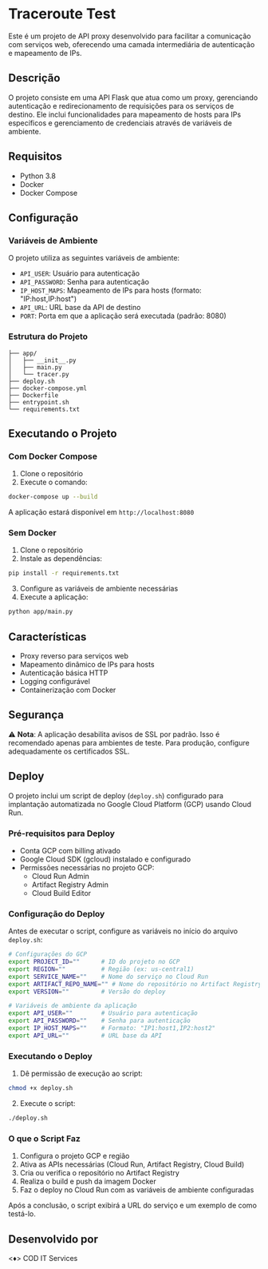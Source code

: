 # Traceroute Test

Este é um projeto de API proxy desenvolvido para facilitar a comunicação com serviços web, oferecendo uma camada intermediária de autenticação e mapeamento de IPs.

## Descrição

O projeto consiste em uma API Flask que atua como um proxy, gerenciando autenticação e redirecionamento de requisições para os serviços de destino. Ele inclui funcionalidades para mapeamento de hosts para IPs específicos e gerenciamento de credenciais através de variáveis de ambiente.

## Requisitos

- Python 3.8
- Docker
- Docker Compose

## Configuração

### Variáveis de Ambiente

O projeto utiliza as seguintes variáveis de ambiente:

- `API_USER`: Usuário para autenticação
- `API_PASSWORD`: Senha para autenticação
- `IP_HOST_MAPS`: Mapeamento de IPs para hosts (formato: "IP:host,IP:host")
- `API_URL`: URL base da API de destino
- `PORT`: Porta em que a aplicação será executada (padrão: 8080)

### Estrutura do Projeto

```
├── app/
│   ├── __init__.py
│   ├── main.py
│   └── tracer.py
├── deploy.sh
├── docker-compose.yml
├── Dockerfile
├── entrypoint.sh
└── requirements.txt
```

## Executando o Projeto

### Com Docker Compose

1. Clone o repositório
2. Execute o comando:

```bash
docker-compose up --build
```

A aplicação estará disponível em `http://localhost:8080`

### Sem Docker

1. Clone o repositório
2. Instale as dependências:

```bash
pip install -r requirements.txt
```

3. Configure as variáveis de ambiente necessárias
4. Execute a aplicação:

```bash
python app/main.py
```

## Características

- Proxy reverso para serviços web
- Mapeamento dinâmico de IPs para hosts
- Autenticação básica HTTP
- Logging configurável
- Containerização com Docker

## Segurança

⚠️ **Nota**: A aplicação desabilita avisos de SSL por padrão. Isso é recomendado apenas para ambientes de teste. Para produção, configure adequadamente os certificados SSL.

## Deploy

O projeto inclui um script de deploy (`deploy.sh`) configurado para implantação automatizada no Google Cloud Platform (GCP) usando Cloud Run. 

### Pré-requisitos para Deploy

- Conta GCP com billing ativado
- Google Cloud SDK (gcloud) instalado e configurado
- Permissões necessárias no projeto GCP:
  - Cloud Run Admin
  - Artifact Registry Admin
  - Cloud Build Editor

### Configuração do Deploy

Antes de executar o script, configure as variáveis no início do arquivo `deploy.sh`:

```bash
# Configurações do GCP
export PROJECT_ID=""      # ID do projeto no GCP
export REGION=""          # Região (ex: us-central1)
export SERVICE_NAME=""    # Nome do serviço no Cloud Run
export ARTIFACT_REPO_NAME="" # Nome do repositório no Artifact Registry
export VERSION=""         # Versão do deploy

# Variáveis de ambiente da aplicação
export API_USER=""        # Usuário para autenticação
export API_PASSWORD=""    # Senha para autenticação
export IP_HOST_MAPS=""    # Formato: "IP1:host1,IP2:host2"
export API_URL=""         # URL base da API
```

### Executando o Deploy

1. Dê permissão de execução ao script:
```bash
chmod +x deploy.sh
```

2. Execute o script:
```bash
./deploy.sh
```

### O que o Script Faz

1. Configura o projeto GCP e região
2. Ativa as APIs necessárias (Cloud Run, Artifact Registry, Cloud Build)
3. Cria ou verifica o repositório no Artifact Registry
4. Realiza o build e push da imagem Docker
5. Faz o deploy no Cloud Run com as variáveis de ambiente configuradas

Após a conclusão, o script exibirá a URL do serviço e um exemplo de como testá-lo.

## Desenvolvido por

<♦> COD IT Services